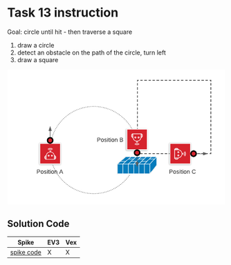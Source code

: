 # Task 13 instruction

Goal: circle until hit - then traverse a square

1. draw a circle
2. detect an obstacle on the path of the circle, turn left
3. draw a square

![view](./images/CircleSquare.png)

## Solution Code

|Spike|EV3|Vex
|-----|---|---
[spike code](../spike-prime/task13.py)| X | X